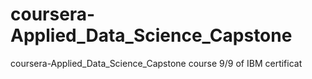 # coursera-Applied_Data_Science_Capstone
coursera-Applied_Data_Science_Capstone course 9/9 of IBM certificat

